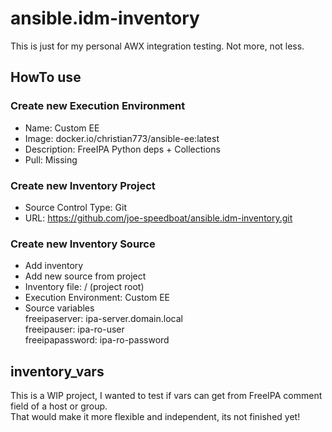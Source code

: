 # ansible.idm-inventory
This is just for my personal AWX integration testing.
Not more, not less.

## HowTo use
### Create new Execution Environment
* Name: Custom EE
* Image: docker.io/christian773/ansible-ee:latest
* Description: FreeIPA Python deps + Collections
* Pull: Missing

### Create new Inventory Project
* Source Control Type: Git
* URL:     https://github.com/joe-speedboat/ansible.idm-inventory.git

### Create new Inventory Source
* Add inventory
* Add new source from project
* Inventory file: / (project root)
* Execution Environment: Custom EE
* Source variables   
   freeipaserver: ipa-server.domain.local   
   freeipauser: ipa-ro-user   
   freeipapassword: ipa-ro-password   

## inventory_vars
This is a WIP project, I wanted to test if vars can get from FreeIPA comment field of a host or group.   
That would make it more flexible and independent, its not finished yet!
